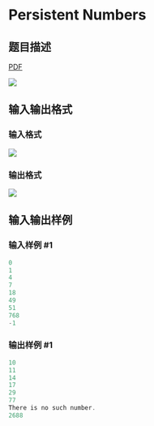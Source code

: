 # Persistent Numbers

## 题目描述

[problemUrl]: https://uva.onlinejudge.org/index.php?option=com_onlinejudge&Itemid=8&category=17&page=show_problem&problem=1468

[PDF](https://uva.onlinejudge.org/external/105/p10527.pdf)

![](https://cdn.luogu.com.cn/upload/vjudge_pic/UVA10527/3bd810ef993cd208c7af197e4ce4fdb9673153d9.png)

## 输入输出格式

### 输入格式

![](https://cdn.luogu.com.cn/upload/vjudge_pic/UVA10527/0c8b7bbadcee318731e4454d0d1ead79c3b91418.png)

### 输出格式

![](https://cdn.luogu.com.cn/upload/vjudge_pic/UVA10527/7b32b86dda6d19713ea90ee82921ccbbf7a73415.png)

## 输入输出样例

### 输入样例 #1

```cpp
0
1
4
7
18
49
51
768
-1
```


### 输出样例 #1

```cpp
10
11
14
17
29
77
There is no such number.
2688
```


